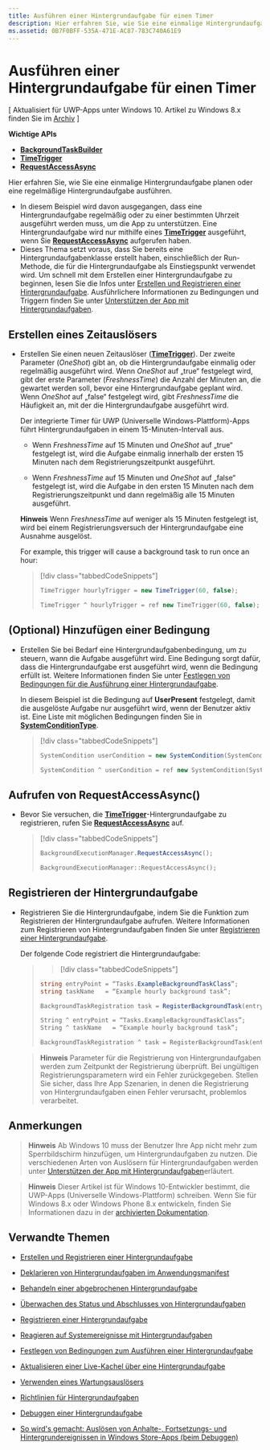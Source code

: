 ```yaml
---
title: Ausführen einer Hintergrundaufgabe für einen Timer
description: Hier erfahren Sie, wie Sie eine einmalige Hintergrundaufgabe planen oder eine regelmäßige Hintergrundaufgabe ausführen.
ms.assetid: 0B7F0BFF-535A-471E-AC87-783C740A61E9
---
```


# Ausführen einer Hintergrundaufgabe für einen Timer


\[ Aktualisiert für UWP-Apps unter Windows 10. Artikel zu Windows 8.x finden Sie im [Archiv](http://go.microsoft.com/fwlink/p/?linkid=619132) \]


**Wichtige APIs**

-   [**BackgroundTaskBuilder**](https://msdn.microsoft.com/library/windows/apps/br224768)
-   [**TimeTrigger**](https://msdn.microsoft.com/library/windows/apps/br224843)
-   [**RequestAccessAsync**](https://msdn.microsoft.com/library/windows/apps/hh700494)

Hier erfahren Sie, wie Sie eine einmalige Hintergrundaufgabe planen oder eine regelmäßige Hintergrundaufgabe ausführen.

-   In diesem Beispiel wird davon ausgegangen, dass eine Hintergrundaufgabe regelmäßig oder zu einer bestimmten Uhrzeit ausgeführt werden muss, um die App zu unterstützen. Eine Hintergrundaufgabe wird nur mithilfe eines [**TimeTrigger**](https://msdn.microsoft.com/library/windows/apps/br224843) ausgeführt, wenn Sie [**RequestAccessAsync**](https://msdn.microsoft.com/library/windows/apps/hh700485) aufgerufen haben.
-   Dieses Thema setzt voraus, dass Sie bereits eine Hintergrundaufgabenklasse erstellt haben, einschließlich der Run-Methode, die für die Hintergrundaufgabe als Einstiegspunkt verwendet wird. Um schnell mit dem Erstellen einer Hintergrundaufgabe zu beginnen, lesen Sie die Infos unter [Erstellen und Registrieren einer Hintergrundaufgabe](create-and-register-a-background-task.md). Ausführlichere Informationen zu Bedingungen und Triggern finden Sie unter [Unterstützen der App mit Hintergrundaufgaben](support-your-app-with-background-tasks.md).

## Erstellen eines Zeitauslösers


-   Erstellen Sie einen neuen Zeitauslöser ([**TimeTrigger**](https://msdn.microsoft.com/library/windows/apps/br224843)). Der zweite Parameter (*OneShot*) gibt an, ob die Hintergrundaufgabe einmalig oder regelmäßig ausgeführt wird. Wenn *OneShot* auf „true“ festgelegt wird, gibt der erste Parameter (*FreshnessTime*) die Anzahl der Minuten an, die gewartet werden soll, bevor eine Hintergrundaufgabe geplant wird. Wenn *OneShot* auf „false“ festgelegt wird, gibt *FreshnessTime* die Häufigkeit an, mit der die Hintergrundaufgabe ausgeführt wird.

    Der integrierte Timer für UWP (Universelle Windows-Plattform)-Apps führt Hintergrundaufgaben in einem 15-Minuten-Intervall aus.

    -   Wenn *FreshnessTime* auf 15 Minuten und *OneShot* auf „true“ festgelegt ist, wird die Aufgabe einmalig innerhalb der ersten 15 Minuten nach dem Registrierungszeitpunkt ausgeführt.

    -   Wenn *FreshnessTime* auf 15 Minuten und *OneShot* auf „false“ festgelegt ist, wird die Aufgabe in den ersten 15 Minuten nach dem Registrierungszeitpunkt und dann regelmäßig alle 15 Minuten ausgeführt.

    **Hinweis**  Wenn *FreshnessTime* auf weniger als 15 Minuten festgelegt ist, wird bei einem Registrierungsversuch der Hintergrundaufgabe eine Ausnahme ausgelöst.

     

    For example, this trigger will cause a background task to run once an hour:

    > [!div class="tabbedCodeSnippets"]
    > ```cs
    > TimeTrigger hourlyTrigger = new TimeTrigger(60, false);
    > ```
    > ```cpp
    > TimeTrigger ^ hourlyTrigger = ref new TimeTrigger(60, false);
    > ```

## (Optional) Hinzufügen einer Bedingung


-   Erstellen Sie bei Bedarf eine Hintergrundaufgabenbedingung, um zu steuern, wann die Aufgabe ausgeführt wird. Eine Bedingung sorgt dafür, dass die Hintergrundaufgabe erst ausgeführt wird, wenn die Bedingung erfüllt ist. Weitere Informationen finden Sie unter [Festlegen von Bedingungen für die Ausführung einer Hintergrundaufgabe](set-conditions-for-running-a-background-task.md).

    In diesem Beispiel ist die Bedingung auf **UserPresent** festgelegt, damit die ausgelöste Aufgabe nur ausgeführt wird, wenn der Benutzer aktiv ist. Eine Liste mit möglichen Bedingungen finden Sie in [**SystemConditionType**](https://msdn.microsoft.com/library/windows/apps/br224835).

    > [!div class="tabbedCodeSnippets"]
    > ```cs
    > SystemCondition userCondition = new SystemCondition(SystemConditionType.UserPresent);
    > ```
    > ```cpp
    > SystemCondition ^ userCondition = ref new SystemCondition(SystemConditionType::UserPresent)
    > ```

##  Aufrufen von RequestAccessAsync()


-   Bevor Sie versuchen, die [**TimeTrigger**](https://msdn.microsoft.com/library/windows/apps/br224843)-Hintergrundaufgabe zu registrieren, rufen Sie [**RequestAccessAsync**](https://msdn.microsoft.com/library/windows/apps/hh700494) auf.

    > [!div class="tabbedCodeSnippets"]
    > ```cs
    > BackgroundExecutionManager.RequestAccessAsync();
    > ```
    > ```cpp
    > BackgroundExecutionManager::RequestAccessAsync();
    > ```

## Registrieren der Hintergrundaufgabe


-   Registrieren Sie die Hintergrundaufgabe, indem Sie die Funktion zum Registrieren der Hintergrundaufgabe aufrufen. Weitere Informationen zum Registrieren von Hintergrundaufgaben finden Sie unter [Registrieren einer Hintergrundaufgabe](register-a-background-task.md).

    Der folgende Code registriert die Hintergrundaufgabe:

    > > [!div class="tabbedCodeSnippets"]
    > ```cs
    > string entryPoint = “Tasks.ExampleBackgroundTaskClass”;
    > string taskName   = “Example hourly background task”;
    > 
    > BackgroundTaskRegistration task = RegisterBackgroundTask(entryPoint, taskName, hourlyTrigger, userCondition);
    > ```
    > ```cpp
    > String ^ entryPoint = “Tasks.ExampleBackgroundTaskClass”;
    > String ^ taskName   = “Example hourly background task”;
    > 
    > BackgroundTaskRegistration ^ task = RegisterBackgroundTask(entryPoint, taskName, hourlyTrigger, userCondition);
    > ```
    
    > **Hinweis**  Parameter für die Registrierung von Hintergrundaufgaben werden zum Zeitpunkt der Registrierung überprüft. Bei ungültigen Registrierungsparametern wird ein Fehler zurückgegeben. Stellen Sie sicher, dass Ihre App Szenarien, in denen die Registrierung von Hintergrundaufgaben einen Fehler verursacht, problemlos verarbeitet.

   
## Anmerkungen

> **Hinweis**  Ab Windows 10 muss der Benutzer Ihre App nicht mehr zum Sperrbildschirm hinzufügen, um Hintergrundaufgaben zu nutzen. Die verschiedenen Arten von Auslösern für Hintergrundaufgaben werden unter [Unterstützen der App mit Hintergrundaufgaben](support-your-app-with-background-tasks.md)erläutert.

> **Hinweis**  Dieser Artikel ist für Windows 10-Entwickler bestimmt, die UWP-Apps (Universelle Windows-Plattform) schreiben. Wenn Sie für Windows 8.x oder Windows Phone 8.x entwickeln, finden Sie Informationen dazu in der [archivierten Dokumentation](http://go.microsoft.com/fwlink/p/?linkid=619132).


## Verwandte Themen


* [Erstellen und Registrieren einer Hintergrundaufgabe](create-and-register-a-background-task.md)
* [Deklarieren von Hintergrundaufgaben im Anwendungsmanifest](declare-background-tasks-in-the-application-manifest.md)
* [Behandeln einer abgebrochenen Hintergrundaufgabe](handle-a-cancelled-background-task.md)
* [Überwachen des Status und Abschlusses von Hintergrundaufgaben](monitor-background-task-progress-and-completion.md)
* [Registrieren einer Hintergrundaufgabe](register-a-background-task.md)
* [Reagieren auf Systemereignisse mit Hintergrundaufgaben](respond-to-system-events-with-background-tasks.md)
* [Festlegen von Bedingungen zum Ausführen einer Hintergrundaufgabe](set-conditions-for-running-a-background-task.md)
* [Aktualisieren einer Live-Kachel über eine Hintergrundaufgabe](update-a-live-tile-from-a-background-task.md)
* [Verwenden eines Wartungsauslösers](use-a-maintenance-trigger.md)
* [Richtlinien für Hintergrundaufgaben](guidelines-for-background-tasks.md)

* [Debuggen einer Hintergrundaufgabe](debug-a-background-task.md)
* [So wird's gemacht: Auslösen von Anhalte-, Fortsetzungs- und Hintergrundereignissen in Windows Store-Apps (beim Debuggen)](http://go.microsoft.com/fwlink/p/?linkid=254345)

 

 





<!--HONumber=Mar16_HO1-->


